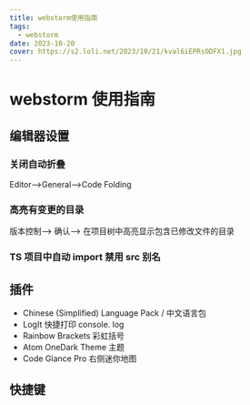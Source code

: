 ```yaml
---
title: webstorm使用指南
tags:
  - webstorm
date: 2023-10-20
cover: https://s2.loli.net/2023/10/21/kval6iEPRsODFX1.jpg
---
```


# webstorm 使用指南

## 编辑器设置

### 关闭自动折叠

Editor-->General-->Code Folding

### 高亮有变更的目录

版本控制--> 确认--> 在项目树中高亮显示包含已修改文件的目录

### TS 项目中自动 import 禁用 src 别名

## 插件

- Chinese ​(Simplified)​ Language Pack / 中文语言包
- LogIt 快捷打印 console. log
- Rainbow Brackets 彩虹括号
- Atom OneDark Theme 主题
- Code Glance Pro 右侧迷你地图

## 快捷键
